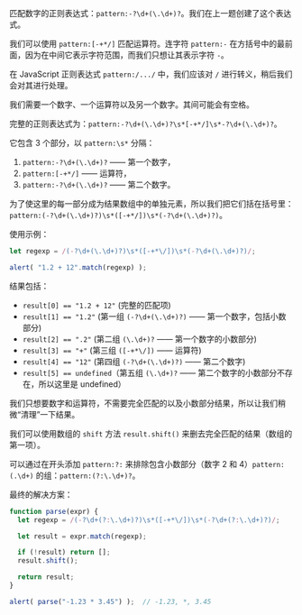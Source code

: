 匹配数字的正则表达式：`pattern:-?\d+(\.\d+)?`。我们在上一题创建了这个表达式。

我们可以使用 `pattern:[-+*/]` 匹配运算符。连字符 `pattern:-` 在方括号中的最前面，因为在中间它表示字符范围，而我们只想让其表示字符 `-`。

在 JavaScript 正则表达式 `pattern:/.../` 中，我们应该对 `/` 进行转义，稍后我们会对其进行处理。

我们需要一个数字、一个运算符以及另一个数字。其间可能会有空格。

完整的正则表达式为：`pattern:-?\d+(\.\d+)?\s*[-+*/]\s*-?\d+(\.\d+)?`。

它包含 3 个部分，以 `pattern:\s*` 分隔：
1. `pattern:-?\d+(\.\d+)?` —— 第一个数字，
2. `pattern:[-+*/]` —— 运算符，
3. `pattern:-?\d+(\.\d+)?` —— 第二个数字。

为了使这里的每一部分成为结果数组中的单独元素，所以我们把它们括在括号里：`pattern:(-?\d+(\.\d+)?)\s*([-+*/])\s*(-?\d+(\.\d+)?)`。

使用示例：

```js run
let regexp = /(-?\d+(\.\d+)?)\s*([-+*\/])\s*(-?\d+(\.\d+)?)/;

alert( "1.2 + 12".match(regexp) );
```

结果包括：

- `result[0] == "1.2 + 12"` (完整的匹配项)
- `result[1] == "1.2"` (第一组 `(-?\d+(\.\d+)?)` —— 第一个数字，包括小数部分)
- `result[2] == ".2"` (第二组 `(\.\d+)?` —— 第一个数字的小数部分)
- `result[3] == "+"` (第三组 `([-+*\/])` —— 运算符)
- `result[4] == "12"` (第四组 `(-?\d+(\.\d+)?)` —— 第二个数字)
- `result[5] == undefined`（第五组 `(\.\d+)?` —— 第二个数字的小数部分不存在，所以这里是 undefined）

我们只想要数字和运算符，不需要完全匹配的以及小数部分结果，所以让我们稍微“清理”一下结果。

我们可以使用数组的 `shift` 方法 `result.shift()` 来删去完全匹配的结果（数组的第一项）。

可以通过在开头添加 `pattern:?:` 来排除包含小数部分（数字 2 和 4）`pattern:(.\d+)` 的组：`pattern:(?:\.\d+)?`。

最终的解决方案：

```js run
function parse(expr) {
  let regexp = /(-?\d+(?:\.\d+)?)\s*([-+*\/])\s*(-?\d+(?:\.\d+)?)/;

  let result = expr.match(regexp);

  if (!result) return [];
  result.shift();

  return result;
}

alert( parse("-1.23 * 3.45") );  // -1.23, *, 3.45
```
